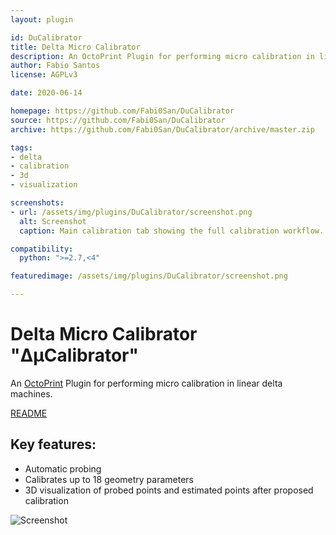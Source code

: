 ```yaml
---
layout: plugin

id: DuCalibrator
title: Delta Micro Calibrator
description: An OctoPrint Plugin for performing micro calibration in linear delta machines.
author: Fabio Santos
license: AGPLv3

date: 2020-06-14

homepage: https://github.com/Fabi0San/DuCalibrator
source: https://github.com/Fabi0San/DuCalibrator
archive: https://github.com/Fabi0San/DuCalibrator/archive/master.zip

tags:
- delta
- calibration
- 3d
- visualization

screenshots:
- url: /assets/img/plugins/DuCalibrator/screenshot.png
  alt: Screenshot
  caption: Main calibration tab showing the full calibration workflow.

compatibility:
  python: ">=2.7,<4"

featuredimage: /assets/img/plugins/DuCalibrator/screenshot.png

---
```


# Delta Micro Calibrator "ΔµCalibrator"
An [OctoPrint](https://octoprint.org/) Plugin for performing micro calibration in linear delta machines.

[README](https://github.com/Fabi0San/DuCalibrator/blob/master/README.md)

## Key features:
* Automatic probing
* Calibrates up to 18 geometry parameters 
* 3D visualization of probed points and estimated points after proposed calibration

![Screenshot](/assets/img/plugins/DuCalibrator/screenshot.png)